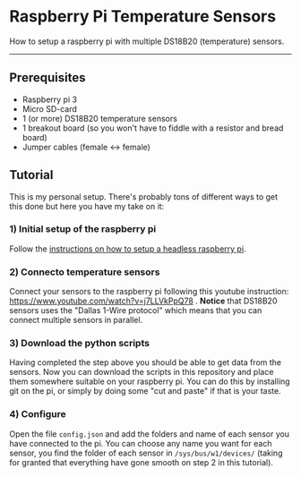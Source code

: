 # Raspberry Pi Temperature Sensors

How to setup a raspberry pi with multiple DS18B20 (temperature) sensors.

---

## Prerequisites

- Raspberry pi 3
- Micro SD-card
- 1 (or more) DS18B20 temperature sensors
- 1 breakout board (so you won't have to fiddle with a resistor and bread board)
- Jumper cables (female <-> female)

## Tutorial

This is my personal setup. There's probably tons of different ways to get this done but here you have my take on it:

### 1) Initial setup of the raspberry pi
Follow the [instructions on how to setup a headless raspberry pi](https://hackernoon.com/raspberry-pi-headless-install-462ccabd75d0).

### 2) Connecto temperature sensors
Connect your sensors to the raspberry pi following this youtube instruction:  https://www.youtube.com/watch?v=j7LLVkPpQ78 . **Notice** that DS18B20 sensors uses the "Dallas 1-Wire protocol" which means that you can connect multiple sensors in parallel.

### 3) Download the python scripts
Having completed the step above you should be able to get data from the sensors. Now you can download the scripts in this repository and place them somewhere suitable on your raspberry pi. You can do this by installing git on the pi, or simply by doing some "cut and paste" if that is your taste.

### 4) Configure 
Open the file `config.json` and add the folders and name of each sensor you have connected to the pi. You can choose any name you want for each sensor, you find the folder of each sensor in `/sys/bus/w1/devices/` (taking for granted that everything have gone smooth on step 2 in this tutorial).

